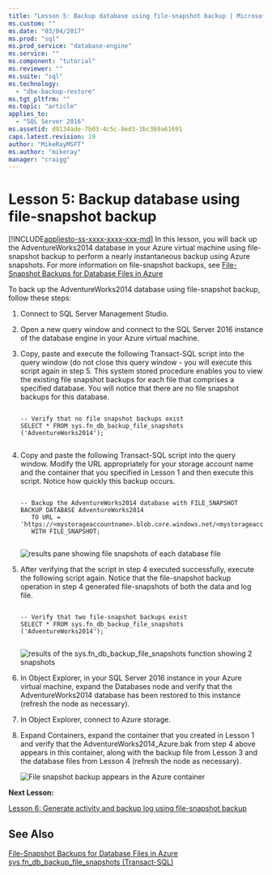 ```yaml
---
title: "Lesson 5: Backup database using file-snapshot backup | Microsoft Docs"
ms.custom: ""
ms.date: "03/04/2017"
ms.prod: "sql"
ms.prod_service: "database-engine"
ms.service: ""
ms.component: "tutorial"
ms.reviewer: ""
ms.suite: "sql"
ms.technology: 
  - "dbe-backup-restore"
ms.tgt_pltfrm: ""
ms.topic: "article"
applies_to: 
  - "SQL Server 2016"
ms.assetid: d9134ade-7b03-4c5c-8ed3-3bc369a61691
caps.latest.revision: 19
author: "MikeRayMSFT"
ms.author: "mikeray"
manager: "craigg"
---
```

# Lesson 5: Backup database using file-snapshot backup
[!INCLUDE[appliesto-ss-xxxx-xxxx-xxx-md](../includes/appliesto-ss-xxxx-xxxx-xxx-md.md)]
In this lesson, you will back up the AdventureWorks2014 database in your Azure virtual machine using file-snapshot backup to perform a nearly instantaneous backup  using Azure snapshots. For more information on file-snapshot backups, see [File-Snapshot Backups for Database Files in Azure](../relational-databases/backup-restore/file-snapshot-backups-for-database-files-in-azure.md)  
  
To back up the AdventureWorks2014 database using file-snapshot backup, follow these steps:  
  
1.  Connect to SQL Server Management Studio.  
  
2.  Open a new query window and connect to the SQL Server 2016 instance of the database engine in your Azure virtual machine.  
  
3.  Copy, paste and execute the following Transact-SQL script into the query window (do not close this query window - you will execute this script again in step 5. This system stored procedure enables you to view the existing file snapshot backups for each file that comprises a specified database. You will notice that there are no file snapshot backups for this database.  
  
    ```  
  
    -- Verify that no file snapshot backups exist  
    SELECT * FROM sys.fn_db_backup_file_snapshots ('AdventureWorks2014');  
  
    ```  
  
4.  Copy and paste the following Transact-SQL script into the query window. Modify the URL appropriately for your storage account name and the container that you specified in Lesson 1 and then execute this script. Notice how quickly this backup occurs.  
  
    ```  
  
    -- Backup the AdventureWorks2014 database with FILE_SNAPSHOT  
    BACKUP DATABASE AdventureWorks2014   
       TO URL = 'https://<mystorageaccountname>.blob.core.windows.net/<mystorageaccountcontainername>/AdventureWorks2014_Azure.bak'   
       WITH FILE_SNAPSHOT;  
  
    ```  
  
    ![results pane showing file snapshots of each database file](../relational-databases/media/2a9320e0-067a-485a-8e0e-636660005e5c.JPG "results pane showing file snapshots of each database file")  
  
5.  After verifying that the script in step 4 executed successfully, execute the following script again. Notice that the file-snapshot backup operation in step 4 generated file-snapshots of both the data and log file.  
  
    ```  
  
    -- Verify that two file-snapshot backups exist  
    SELECT * FROM sys.fn_db_backup_file_snapshots ('AdventureWorks2014');  
  
    ```  
  
    ![results of the sys.fn_db_backup_file_snapshots function showing 2 snapshots](../relational-databases/media/fca1436e-9607-4432-97ee-f66ac2f2108d.JPG "results of the sys.fn_db_backup_file_snapshots function showing 2 snapshots")  
  
6.  In Object Explorer, in your SQL Server 2016 instance in your Azure virtual machine, expand the Databases node and verify that the AdventureWorks2014 database has been restored to this instance (refresh the node as necessary).  
  
7.  In Object Explorer, connect to Azure storage.  
  
8.  Expand Containers,  expand the container that you created in Lesson 1 and verify that the AdventureWorks2014_Azure.bak from step 4 above appears in this container, along with the backup file from Lesson 3 and the database files from Lesson 4 (refresh the node as necessary).  
  
    ![File snapshot backup appears in the Azure container](../relational-databases/media/181bc970-4af7-4272-a9ae-4bef674f2e02.JPG "File snapshot backup appears in the Azure container")  
  
**Next Lesson:**  
  
[Lesson 6: Generate activity and backup log using file-snapshot backup](../relational-databases/lesson-6-generate-activity-and-backup-log-using-file-snapshot-backup.md)  
  
## See Also  
[File-Snapshot Backups for Database Files in Azure](../relational-databases/backup-restore/file-snapshot-backups-for-database-files-in-azure.md)  
[sys.fn_db_backup_file_snapshots &#40;Transact-SQL&#41;](../relational-databases/system-functions/sys-fn-db-backup-file-snapshots-transact-sql.md)  
  
  
  
